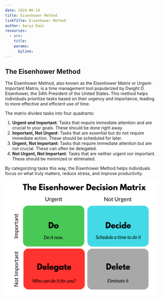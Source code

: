```yaml
---
date: 2024-06-14
title: Eisenhower Method
linkTitle: Eisenhower Method
author: Aarya Dani 
resources:
  - src: 
    title: 
    params:
      byline: 
---
```


## The Eisenhower Method

The Eisenhower Method, also known as the Eisenhower Matrix or Urgent-Important Matrix, is a time management tool popularized by Dwight D. Eisenhower, the 34th President of the United States. This method helps individuals prioritize tasks based on their urgency and importance, leading to more effective and efficient use of time.

The matrix divides tasks into four quadrants:

1. **Urgent and Important**: Tasks that require immediate attention and are crucial to your goals. These should be done right away.
2. **Important, Not Urgent**: Tasks that are essential but do not require immediate action. These should be scheduled for later.
3. **Urgent, Not Important**: Tasks that require immediate attention but are not crucial. These can often be delegated.
4. **Not Urgent, Not Important**: Tasks that are neither urgent nor important. These should be minimized or eliminated.

By categorizing tasks this way, the Eisenhower Method helps individuals focus on what truly matters, reduce stress, and improve productivity.

![Eisenhower Matrix](/images/Eisenhower-Matrix.png)

